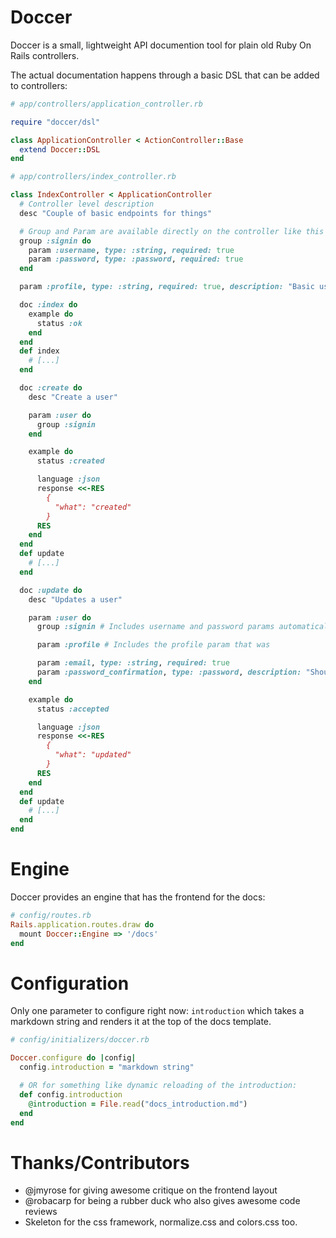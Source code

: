 # Doccer
Doccer is a small, lightweight API documention tool for plain old Ruby On Rails controllers.

The actual documentation happens through a basic DSL that can be added to controllers:

```ruby
# app/controllers/application_controller.rb

require "doccer/dsl"

class ApplicationController < ActionController::Base
  extend Doccer::DSL
end

# app/controllers/index_controller.rb

class IndexController < ApplicationController
  # Controller level description
  desc "Couple of basic endpoints for things"

  # Group and Param are available directly on the controller like this for making shared parameters.
  group :signin do
    param :username, type: :string, required: true
    param :password, type: :password, required: true
  end

  param :profile, type: :string, required: true, description: "Basic user profile information"

  doc :index do
    example do
      status :ok
    end
  end
  def index
    # [...]
  end

  doc :create do
    desc "Create a user"

    param :user do
      group :signin
    end

    example do
      status :created

      language :json
      response <<-RES
        {
          "what": "created"
        }
      RES
    end
  end
  def update
    # [...]
  end

  doc :update do
    desc "Updates a user"

    param :user do
      group :signin # Includes username and password params automatically

      param :profile # Includes the profile param that was 

      param :email, type: :string, required: true
      param :password_confirmation, type: :password, description: "Should be the same as above", required: true
    end

    example do
      status :accepted

      language :json
      response <<-RES
        {
          "what": "updated"
        }
      RES
    end
  end
  def update
    # [...]
  end
end
```

# Engine
Doccer provides an engine that has the frontend for the docs:
```ruby
# config/routes.rb
Rails.application.routes.draw do
  mount Doccer::Engine => '/docs'
end

```

# Configuration
Only one parameter to configure right now: `introduction` which takes a markdown string and renders it at the top of the docs template.
```ruby
# config/initializers/doccer.rb

Doccer.configure do |config|
  config.introduction = "markdown string"

  # OR for something like dynamic reloading of the introduction:
  def config.introduction
    @introduction = File.read("docs_introduction.md")
  end
end
```

# Thanks/Contributors
 - @jmyrose for giving awesome critique on the frontend layout
 - @robacarp for being a rubber duck who also gives awesome code reviews
 - Skeleton for the css framework, normalize.css and colors.css too.
